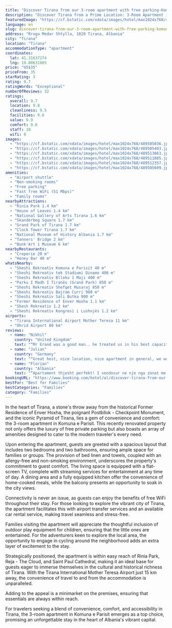 ```yaml
---
title: "Discover Tirana from our 3-room apartment with free parking-Komuna e Parisit"
description: "Discover Tirana from a Prime Location: 3-Room Apartment in Komuna e Parisit with Complimentary Parking"
featuredImage: "https://cf.bstatic.com/xdata/images/hotel/max1024x768/489505036.jpg?k=92cb03bb2210d0fb758919416cf415a782799a55705fb6550d0419f2076b02f2&o=&hp=1"
language: en
slug: discover-tirana-from-our-3-room-apartment-with-free-parking-komuna-e-parisit
address: "Rruga Medar Shtylla, 1020 Tirana, Albania"
city: "Tirana"
location: "Tirana"
accommodationType: "apartment"
coordinates:
  lat: 41.31637274
  lng: 19.80631805
price: "US$35"
priceFrom: 35
starRating: 3
rating: 9.7
ratingWords: "Exceptional"
numberOfReviews: 32
ratings:
  overall: 9.7
  location: 9.8
  cleanliness: 9.5
  facilities: 9.6
  value: 9.9
  comfort: 9.6
  staff: 10
  wifi: 0
images:
  - "https://cf.bstatic.com/xdata/images/hotel/max1024x768/489505036.jpg?k=92cb03bb2210d0fb758919416cf415a782799a55705fb6550d0419f2076b02f2&o=&hp=1"
  - "https://cf.bstatic.com/xdata/images/hotel/max1024x768/489505403.jpg?k=43491978a29a2e6cccdfa6b22b0f6e0ebdc71c8640bc274d8516964751428cff&o=&hp=1"
  - "https://cf.bstatic.com/xdata/images/hotel/max1024x768/489513863.jpg?k=c50b55897ff62512d2e73ec995a96c0163548bc46332e47edc4a73f118f04cd4&o=&hp=1"
  - "https://cf.bstatic.com/xdata/images/hotel/max1024x768/489511885.jpg?k=2dda93fc83d773e685b442abe770b3eb2aaff6d235d7d98de4585f6c98df3bba&o=&hp=1"
  - "https://cf.bstatic.com/xdata/images/hotel/max1024x768/489512357.jpg?k=44a9712a2492c444bd70f203e4fe3375ac545e7503ba16c9bfe3a536837129a2&o=&hp=1"
  - "https://cf.bstatic.com/xdata/images/hotel/max1024x768/489505609.jpg?k=aa4a8ba85e80918aa670ced12f4b3354ebf77babcd8893fe5c49809d9431e4c1&o=&hp=1"
amenities:
  - "Airport shuttle"
  - "Non-smoking rooms"
  - "Free parking"
  - "Fast free WiFi (51 Mbps)"
  - "Family rooms"
nearbyAttractions:
  - "Rinia Park 1.4 km"
  - "House of Leaves 1.4 km"
  - "National Gallery of Arts Tirana 1.6 km"
  - "Skanderbeg Square 1.7 km"
  - "Grand Park of Tirana 1.7 km"
  - "Clock Tower Tirana 1.7 km"
  - "National Museum of History Albania 1.7 km"
  - "Tanners' Bridge 2 km"
  - "Bunk'Art 1 Museum 6 km"
nearbyRestaurants:
  - "Creperie 20 m"
  - "Honey Bar 40 m"
whatsNearby:
  - "Sheshi Rekreativ Komuna e Parisit 40 m"
  - "Sheshi Rekreativ tek Stadiumi Dinamo 400 m"
  - "Sheshi Rekreativ Blloku 1 Maji 400 m"
  - "Parku I Madh I Tiranës (Grand Park) 850 m"
  - "Sheshi Rekreativ Shefqet Musaraj 850 m"
  - "Sheshi Rekreativ Bajram Curri 900 m"
  - "Sheshi Rekreativ Sali Butka 900 m"
  - "Former Residence of Enver Hoxha 1.1 km"
  - "Shesh Rekreativ 1.2 km"
  - "Sheshi Rekreativ Kongresi i Lushnjës 1.2 km"
airports:
  - "Tirana International Airport Mother Teresa 11 km"
  - "Ohrid Airport 80 km"
reviews:
  - name: "Nikhil"
    country: "United Kingdom"
    text: "“Mr Erand was a good man.. he treated us in his best capacity even in the middle of his wife's delivery emergency.. and the room was more than enough for everyone of our team..”"
  - name: "Julian"
    country: "Germany"
    text: "“Great host, nice location, nice apartment in general, we would go again!”"
  - name: "Florian"
    country: "Albania"
    text: "“Apartament thjesht perfekt! I vendosur ne nje nga zonat me te mira te Tiranes prane çdo fasiliteti te mundeshem. Hosti ishte shume i sjellshem dhe i disponueshem per çdo kerkese qe patem. 10/10”"
bookingURL: "https://www.booking.com/hotel/al/discover-tirana-from-our-3-room-apartment-with-free-parking.en-gb.html?aid=8035640"
bestFor: "Best for Families"
bestCategories: "Families"
category: "Families"
---
```


In the heart of Tirana, a stone's throw away from the historical Former Residence of Enver Hoxha, the poignant Postbllok - Checkpoint Monument, and the iconic Pyramid of Tirana, lies a gem of convenience and comfort: the 3-room apartment in Komuna e Parisit. This recently renovated property not only offers the luxury of free private parking but also boasts an array of amenities designed to cater to the modern traveler's every need.

Upon entering the apartment, guests are greeted with a spacious layout that includes two bedrooms and two bathrooms, ensuring ample space for families or groups. The provision of bed linen and towels, coupled with an allergy-free and non-smoking environment, underscores the property's commitment to guest comfort. The living space is equipped with a flat-screen TV, complete with streaming services for entertainment at any time of day. A dining area and a fully equipped kitchen offer the convenience of home-cooked meals, while the balcony presents an opportunity to soak in the city views.

Connectivity is never an issue, as guests can enjoy the benefits of free WiFi throughout their stay. For those looking to explore the vibrant city of Tirana, the apartment facilitates this with airport transfer services and an available car rental service, making travel seamless and stress-free.

Families visiting the apartment will appreciate the thoughtful inclusion of outdoor play equipment for children, ensuring that the little ones are entertained. For the adventurers keen to explore the local area, the opportunity to engage in cycling around the neighborhood adds an extra layer of excitement to the stay.

Strategically positioned, the apartment is within easy reach of Rinia Park, Reja - The Cloud, and Saint Paul Cathedral, making it an ideal base for guests eager to immerse themselves in the cultural and historical richness of Tirana. With the Tirana International Mother Teresa Airport just 15 km away, the convenience of travel to and from the accommodation is unparalleled.

Adding to the appeal is a minimarket on the premises, ensuring that essentials are always within reach.

For travelers seeking a blend of convenience, comfort, and accessibility in Tirana, the 3-room apartment in Komuna e Parisit emerges as a top choice, promising an unforgettable stay in the heart of Albania's vibrant capital.